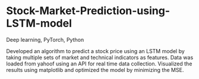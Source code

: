 # Stock-Market-Prediction-using-LSTM-model
Deep learning, PyTorch, Python


Developed an algorithm to predict a stock price using an LSTM model by taking multiple sets of market and technical indicators as features. Data was loaded from yahoof using an API for real time data collection. Visualized the results using matplotlib and optimized the model by minimizing the MSE.

